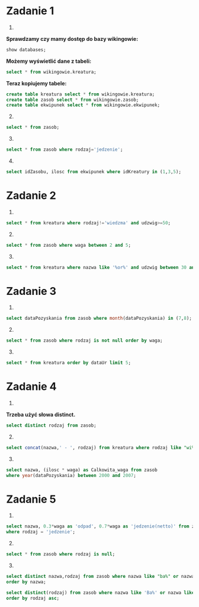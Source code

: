 # Zadanie 1

1.
**Sprawdzamy czy mamy dostęp do bazy wikingowie:**
```sql
show databases;
```
**Możemy wyświetlić dane z tabeli:**
```sql
select * from wikingowie.kreatura;
```
**Teraz kopiujemy tabele:**
```sql
create table kreatura select * from wikingowie.kreatura;
create table zasob select * from wikingowie.zasob;
create table ekwipunek select * from wikingowie.ekwipunek;
```
2.
```sql
select * from zasob;
```
3.
```sql
select * from zasob where rodzaj='jedzenie';
```
4.
```sql
select idZasobu, ilosc from ekwipunek where idKreatury in (1,3,5);
```


# Zadanie 2

1.
```sql
select * from kreatura where rodzaj!='wiedzma' and udzwig>=50;
```
2.
```sql
select * from zasob where waga between 2 and 5;
```
3.
```sql
select * from kreatura where nazwa like '%or%' and udzwig between 30 and 70;
```

# Zadanie 3

1.
```sql
select dataPozyskania from zasob where month(dataPozyskania) in (7,8);
```
2.
```sql
select * from zasob where rodzaj is not null order by waga;
```
3.
```sql
select * from kreatura order by dataUr limit 5;
```
# Zadanie 4

1.
**Trzeba użyć słowa distinct.**
```sql
select distinct rodzaj from zasob;
```

2.
```sql
select concat(nazwa,' - ', rodzaj) from kreatura where rodzaj like "wi%";
```
3.
```sql
select nazwa, (ilosc * waga) as Calkowita_waga from zasob 
where year(dataPozyskania) between 2000 and 2007;
```
# Zadanie 5

1.
```sql
select nazwa, 0.3*waga as 'odpad', 0.7*waga as 'jedzenie(netto)' from zasob 
where rodzaj = 'jedzenie';
``` 
2.
```sql
select * from zasob where rodzaj is null;
```
3.
```sql
select distinct nazwa,rodzaj from zasob where nazwa like "ba%" or nazwa like "%os%" 
order by nazwa;

select distinct(rodzaj) from zasob where nazwa like 'Ba%' or nazwa like '%os' 
order by rodzaj asc;
```

